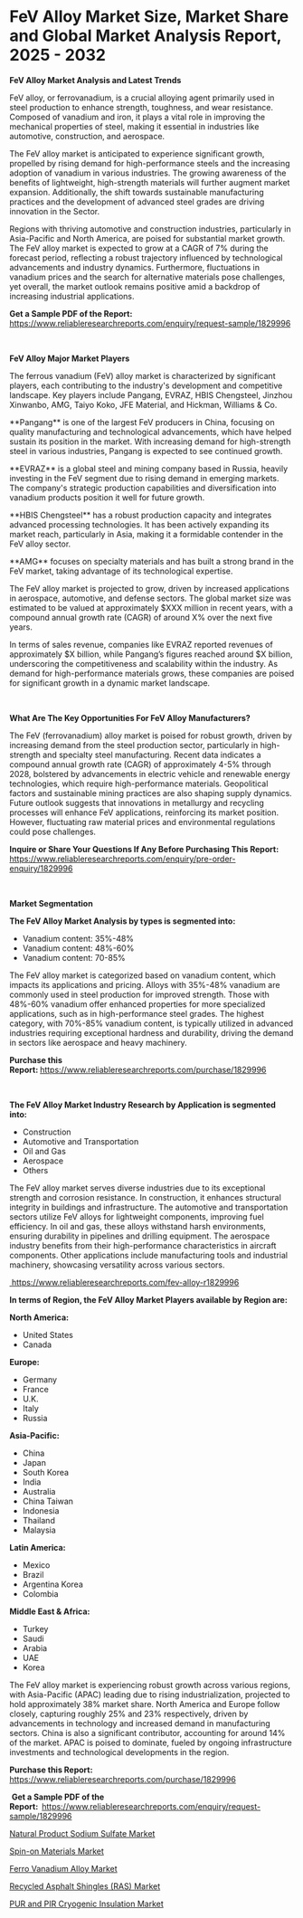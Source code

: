 <p><h1>FeV Alloy Market Size, Market Share and Global Market Analysis Report, 2025 - 2032</h1></p><p><strong>FeV Alloy Market Analysis and Latest Trends</strong></p>
<p><p>FeV alloy, or ferrovanadium, is a crucial alloying agent primarily used in steel production to enhance strength, toughness, and wear resistance. Composed of vanadium and iron, it plays a vital role in improving the mechanical properties of steel, making it essential in industries like automotive, construction, and aerospace.</p><p>The FeV alloy market is anticipated to experience significant growth, propelled by rising demand for high-performance steels and the increasing adoption of vanadium in various industries. The growing awareness of the benefits of lightweight, high-strength materials will further augment market expansion. Additionally, the shift towards sustainable manufacturing practices and the development of advanced steel grades are driving innovation in the Sector.</p><p>Regions with thriving automotive and construction industries, particularly in Asia-Pacific and North America, are poised for substantial market growth. The FeV alloy market is expected to grow at a CAGR of 7% during the forecast period, reflecting a robust trajectory influenced by technological advancements and industry dynamics. Furthermore, fluctuations in vanadium prices and the search for alternative materials pose challenges, yet overall, the market outlook remains positive amid a backdrop of increasing industrial applications.</p></p>
<p><strong>Get a Sample PDF of the Report:&nbsp;</strong> <a href="https://www.reliableresearchreports.com/enquiry/request-sample/1829996?utm_campaign=10&utm_medium=2&utm_source=Github&utm_content=ia&utm_term=03022025&utm_id=fev-alloy">https://www.reliableresearchreports.com/enquiry/request-sample/1829996</a></p>
<p>&nbsp;</p>
<p><strong>FeV Alloy Major Market Players</strong></p>
<p><p>The ferrous vanadium (FeV) alloy market is characterized by significant players, each contributing to the industry's development and competitive landscape. Key players include Pangang, EVRAZ, HBIS Chengsteel, Jinzhou Xinwanbo, AMG, Taiyo Koko, JFE Material, and Hickman, Williams & Co.</p><p>**Pangang** is one of the largest FeV producers in China, focusing on quality manufacturing and technological advancements, which have helped sustain its position in the market. With increasing demand for high-strength steel in various industries, Pangang is expected to see continued growth.</p><p>**EVRAZ** is a global steel and mining company based in Russia, heavily investing in the FeV segment due to rising demand in emerging markets. The company's strategic production capabilities and diversification into vanadium products position it well for future growth.</p><p>**HBIS Chengsteel** has a robust production capacity and integrates advanced processing technologies. It has been actively expanding its market reach, particularly in Asia, making it a formidable contender in the FeV alloy sector.</p><p>**AMG** focuses on specialty materials and has built a strong brand in the FeV market, taking advantage of its technological expertise. </p><p>The FeV alloy market is projected to grow, driven by increased applications in aerospace, automotive, and defense sectors. The global market size was estimated to be valued at approximately $XXX million in recent years, with a compound annual growth rate (CAGR) of around X% over the next five years.</p><p>In terms of sales revenue, companies like EVRAZ reported revenues of approximately $X billion, while Pangang’s figures reached around $X billion, underscoring the competitiveness and scalability within the industry. As demand for high-performance materials grows, these companies are poised for significant growth in a dynamic market landscape.</p></p>
<p>&nbsp;</p>
<p><strong>What Are The Key Opportunities For FeV Alloy Manufacturers?</strong></p>
<p><p>The FeV (ferrovanadium) alloy market is poised for robust growth, driven by increasing demand from the steel production sector, particularly in high-strength and specialty steel manufacturing. Recent data indicates a compound annual growth rate (CAGR) of approximately 4-5% through 2028, bolstered by advancements in electric vehicle and renewable energy technologies, which require high-performance materials. Geopolitical factors and sustainable mining practices are also shaping supply dynamics. Future outlook suggests that innovations in metallurgy and recycling processes will enhance FeV applications, reinforcing its market position. However, fluctuating raw material prices and environmental regulations could pose challenges.</p></p>
<p><strong>Inquire or Share Your Questions If Any Before Purchasing This Report:</strong> <a href="https://www.reliableresearchreports.com/enquiry/pre-order-enquiry/1829996?utm_campaign=10&utm_medium=2&utm_source=Github&utm_content=ia&utm_term=03022025&utm_id=fev-alloy">https://www.reliableresearchreports.com/enquiry/pre-order-enquiry/1829996</a></p>
<p>&nbsp;</p>
<p><strong>Market Segmentation</strong></p>
<p><strong>The FeV Alloy Market Analysis by types is segmented into:</strong></p>
<p><ul><li>Vanadium content: 35%-48%</li><li>Vanadium content: 48%-60%</li><li>Vanadium content: 70-85%</li></ul></p>
<p><p>The FeV alloy market is categorized based on vanadium content, which impacts its applications and pricing. Alloys with 35%-48% vanadium are commonly used in steel production for improved strength. Those with 48%-60% vanadium offer enhanced properties for more specialized applications, such as in high-performance steel grades. The highest category, with 70%-85% vanadium content, is typically utilized in advanced industries requiring exceptional hardness and durability, driving the demand in sectors like aerospace and heavy machinery.</p></p>
<p><strong>Purchase this Report:&nbsp;</strong><a href="https://www.reliableresearchreports.com/purchase/1829996?utm_campaign=10&utm_medium=2&utm_source=Github&utm_content=ia&utm_term=03022025&utm_id=fev-alloy">https://www.reliableresearchreports.com/purchase/1829996</a></p>
<p>&nbsp;</p>
<p><strong>The FeV Alloy Market Industry Research by Application is segmented into:</strong></p>
<p><ul><li>Construction</li><li>Automotive and Transportation</li><li>Oil and Gas</li><li>Aerospace</li><li>Others</li></ul></p>
<p><p>The FeV alloy market serves diverse industries due to its exceptional strength and corrosion resistance. In construction, it enhances structural integrity in buildings and infrastructure. The automotive and transportation sectors utilize FeV alloys for lightweight components, improving fuel efficiency. In oil and gas, these alloys withstand harsh environments, ensuring durability in pipelines and drilling equipment. The aerospace industry benefits from their high-performance characteristics in aircraft components. Other applications include manufacturing tools and industrial machinery, showcasing versatility across various sectors.</p></p>
<p><a href="https://www.reliableresearchreports.com/fev-alloy-r1829996?utm_campaign=10&utm_medium=2&utm_source=Github&utm_content=ia&utm_term=03022025&utm_id=fev-alloy">&nbsp;https://www.reliableresearchreports.com/fev-alloy-r1829996</a></p>
<p><strong>In terms of Region, the FeV Alloy Market Players available by Region are:</strong></p>
<p>
    <p> <strong> North America: </strong>
        <ul>
            <li>United States</li>
            <li>Canada</li>
        </ul>
        </p> 
    <p> <strong> Europe: </strong>
        <ul>
            <li>Germany</li>
            <li>France</li>
            <li>U.K.</li>
            <li>Italy</li>
            <li>Russia</li>
        </ul>
        </p> 
    <p> <strong> Asia-Pacific: </strong>
        <ul>
            <li>China</li>
            <li>Japan</li>
            <li>South Korea</li>
            <li>India</li>
            <li>Australia</li>
            <li>China Taiwan</li>
            <li>Indonesia</li>
            <li>Thailand</li>
            <li>Malaysia</li>
        </ul>
        </p> 
    <p> <strong> Latin America: </strong>
        <ul>
            <li>Mexico</li>
            <li>Brazil</li>
            <li>Argentina Korea</li>
            <li>Colombia</li>
        </ul>
        </p> 
    <p> <strong> Middle East & Africa: </strong>
        <ul>
            <li>Turkey</li>
            <li>Saudi</li>
            <li>Arabia</li>
            <li>UAE</li>
            <li>Korea</li>
        </ul>
    </p>
    </p>
<p><p>The FeV alloy market is experiencing robust growth across various regions, with Asia-Pacific (APAC) leading due to rising industrialization, projected to hold approximately 38% market share. North America and Europe follow closely, capturing roughly 25% and 23% respectively, driven by advancements in technology and increased demand in manufacturing sectors. China is also a significant contributor, accounting for around 14% of the market. APAC is poised to dominate, fueled by ongoing infrastructure investments and technological developments in the region.</p></p>
<p><strong>Purchase this Report: </strong><a href="https://www.reliableresearchreports.com/purchase/1829996?utm_campaign=10&utm_medium=2&utm_source=Github&utm_content=ia&utm_term=03022025&utm_id=fev-alloy">https://www.reliableresearchreports.com/purchase/1829996</a></p>
<p>&nbsp;<strong>Get a Sample PDF of the Report:&nbsp;&nbsp;</strong><a href="https://www.reliableresearchreports.com/enquiry/request-sample/1829996?utm_campaign=10&utm_medium=2&utm_source=Github&utm_content=ia&utm_term=03022025&utm_id=fev-alloy">https://www.reliableresearchreports.com/enquiry/request-sample/1829996</a></p>
<p><strong></strong></p>
<p><p><a href="https://github.com/barnickclara79/Market-Research-Report-List-1/blob/main/natural-product-sodium-sulfate-market.md?utm_campaign=10&utm_medium=2&utm_source=Github&utm_content=ia&utm_term=03022025&utm_id=fev-alloy">Natural Product Sodium Sulfate Market</a></p><p><a href="https://github.com/waverlyam689/Market-Research-Report-List-1/blob/main/spin-on-materials-market.md?utm_campaign=10&utm_medium=2&utm_source=Github&utm_content=ia&utm_term=03022025&utm_id=fev-alloy">Spin-on Materials Market</a></p><p><a href="https://github.com/tselahiara/Market-Research-Report-List-1/blob/main/ferro-vanadium-alloy-market.md?utm_campaign=10&utm_medium=2&utm_source=Github&utm_content=ia&utm_term=03022025&utm_id=fev-alloy">Ferro Vanadium Alloy Market</a></p><p><a href="https://github.com/leopardmicheal7019/Market-Research-Report-List-1/blob/main/recycled-asphalt-shingles-ras-market.md?utm_campaign=10&utm_medium=2&utm_source=Github&utm_content=ia&utm_term=03022025&utm_id=fev-alloy">Recycled Asphalt Shingles (RAS) Market</a></p><p><a href="https://github.com/domoniqueluoma76/Market-Research-Report-List-1/blob/main/pur-and-pir-cryogenic-insulation-market.md?utm_campaign=10&utm_medium=2&utm_source=Github&utm_content=ia&utm_term=03022025&utm_id=fev-alloy">PUR and PIR Cryogenic Insulation Market</a></p></p>